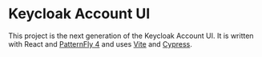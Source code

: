 # Keycloak Account UI

This project is the next generation of the Keycloak Account UI. It is written with React and [PatternFly 4](https://www.patternfly.org/v4/) and uses [Vite](https://vitejs.dev/guide/) and [Cypress](https://docs.cypress.io/guides/overview/why-cypress).
